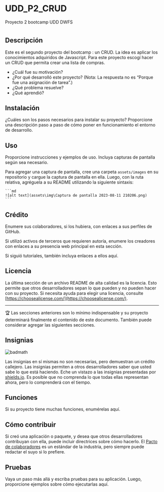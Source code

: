 # UDD_P2_CRUD
Proyecto 2 bootcamp UDD DWFS
# <Your-Project-Title>

## Descripción

Este es el segundo proyecto del bootcamp : un CRUD. La idea es aplicar los conocimientos adquiridos de Javascript. Para este proyecto escogí hacer un CRUD
que permita crear una lista de compras.

- ¿Cuál fue su motivación?
- ¿Por qué desarrolló este proyecto? (Nota: La respuesta no es “Porque fue una asignación de tarea”.)
- ¿Qué problema resuelve?
- ¿Qué aprendió?

## Instalación

¿Cuáles son los pasos necesarios para instalar su proyecto? Proporcione una descripción paso a paso de cómo poner en funcionamiento el entorno de desarrollo.

## Uso

Proporcione instrucciones y ejemplos de uso. Incluya capturas de pantalla según sea necesario.

Para agregar una captura de pantalla, cree una carpeta `assets/images` en su repositorio y cargue la captura de pantalla en ella. Luego, con la ruta relativa, agréguela a su README utilizando la siguiente sintaxis:

    ```md
    ![alt text](assets\img\Captura de pantalla 2023-08-11 210206.png)
    ```

## Crédito

Enumere sus colaboradores, si los hubiera, con enlaces a sus perfiles de GitHub.

Si utilizó activos de terceros que requieren autoría, enumere los creadores con enlaces a su presencia web principal en esta sección.

Si siguió tutoriales, también incluya enlaces a ellos aquí.

## Licencia

La última sección de un archivo README de alta calidad es la licencia. Esto permite que otros desarrolladores sepan lo que pueden y no pueden hacer con su proyecto. Si necesita ayuda para elegir una licencia, consulte [https://choosealicense.com/](https://choosealicense.com/).

---

🏆 Las secciones anteriores son lo mínimo indispensable y su proyecto determinará finalmente el contenido de este documento. También puede considerar agregar las siguientes secciones.

## Insignias

![badmath](https://img.shields.io/github/languages/top/nielsenjared/badmath)

Las insignias en sí mismas no son necesarias, pero demuestran un crédito callejero. Las insignias permiten a otros desarrolladores saber que usted sabe lo que está haciendo. Eche un vistazo a las insignias presentadas por [shields.io](https://shields.io/). Es posible que no comprenda lo que todas ellas representan ahora, pero lo comprenderá con el tiempo.

## Funciones

Si su proyecto tiene muchas funciones, enumérelas aquí.

## Cómo contribuir

Si creó una aplicación o paquete, y desea que otros desarrolladores contribuyan con ella, puede incluir directrices sobre cómo hacerlo. El [Pacto de colaboradores](https://www.contributor-covenant.org/) es un estándar de la industria, pero siempre puede redactar el suyo si lo prefiere.

## Pruebas

Vaya un paso más allá y escriba pruebas para su aplicación. Luego, proporcione ejemplos sobre cómo ejecutarlas aquí.
